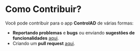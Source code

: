 # Como Contribuir?
Você pode contribuir para o app **ControlAD** de várias formas:
- **Reportando problemas** e **bugs** ou enviando **sugestões de funcionalidades** [aqui](https://github.com/GustavoRosasDev/ControlAD/issues).
- Criando um **pull request** [aqui](https://github.com/GustavoRosasDev/ControlAD/pulls).
